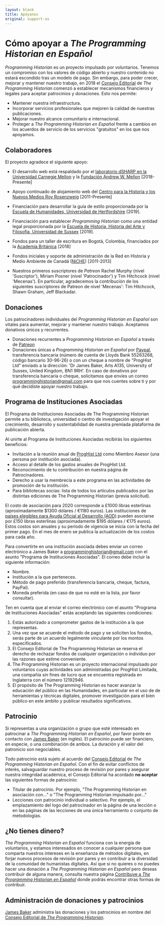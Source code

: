 ```yaml
---
layout: blank
title: Apóyanos
original: support-us
---
```


# Cómo apoyar a _The Programming Historian en Español_

*Programming Historian* es un proyecto impulsado por voluntarios. Tenemos un compromiso con los valores de código abierto y nuestro contenido no estará escondido tras un modelo de pago. Sin embargo, para poder crecer, mejorar y mantener nuestro trabajo, en 2018 el [Consejo Editorial](/es/equipo-de-proyecto) de *The Programming Historian* comenzó a establecer mecanismos financieros y legales para aceptar patrocinios y donaciones. Esto nos permite:

- Mantener nuestra infraestructura.
- Incorporar servicios profesionales que mejoren la calidad de nuestras publicaciones.
- Mejorar nuestro alcance comunitario e internacional.
- Proteger a *The Programming Historian en Español* frente a cambios en los acuerdos de servicio de los servicios "gratuitos" en los que nos apoyamos.

## Colaboradores
El proyecto agradece el siguiente apoyo:

- El desarrollo web está respaldado por el [laboratorio dSHARP en la Universidad Carnegie Mellon](http://dsharp.library.cmu.edu) y la [Fundación Andrew W. Mellon](https://mellon.org) [2018-Presente]
- Apoyo continuado de alojamiento web del [Centro para la Historia y los Nuevos Medios Roy Rosenzweig](http://chnm.gmu.edu/) [2011-Presente]
- Financiación para desarrollar la guía de estilo proporcionada por la [Escuela de Humanidades, Universidad de Hertfordshire](https://www.herts.ac.uk/study/schools-of-study/humanities) [2019].
- Financiación para establecer <em>Programming Historian</em> como una entidad legal proporcionada por la [Escuela de Historia, Historia del Arte y Filosofia, Universidad de Sussex](http://www.sussex.ac.uk/hahp/) [2019].
- Fondos para un taller de escritura en Bogotá, Colombia, financiados por la [Academia Británica](https://www.thebritishacademy.ac.uk) [2018]
- Fondos iniciales y soporte de administración de la Red en Historia y Medio Ambiente de Canadá ([NiCHE](http://niche-canada.org/)) [2011-2013]

- Nuestros primeros suscriptores de *Patreon* Rachel Murphy (nivel 'Suscriptor'), Miriam Posner (nivel 'Patrocinador') y Tim Hitchcock (nivel 'Mecenas'). En particular, agradecemos la contribución de los siguientes suscriptores de Patreon de nivel 'Mecenas': Tim Hitchcock, Shawn Graham, Jeff Blackadar.

## Donaciones
Los patrocinadores individuales del _Programming Historian en Español_ son vitales para aumentar, mejorar y mantener nuestro trabajo. Aceptamos donativos únicos y recurrentes.  

- Donaciones recurrentes a _Programming Historian en Español_ a través de [Patreon](https://www.patreon.com/theprogramminghistorian)
- Donaciones únicas a _Programming Historian en Español_ por [Paypal](https://www.paypal.com/cgi-bin/webscr?cmd=_s-xclick&hosted_button_id=7BGHUZRVS4LYL&source=url), transferencia bancaria (número de cuenta de Lloyds Bank 55263268, código bancario 30-96-26) o con un cheque a nombre de "ProgHist Ltd" enviado a la dirección: 'Dr James Baker, Arts A135, University of Sussex, United Kingdom, BN1 9RH'. En caso de donativos por transferencia bancaria o cheque, solicitamos que envíes un correo <a href="mailto:programminghistorian@gmail.com">programminghistorian@gmail.com</a> para que nos cuentes sobre ti y por qué decidiste apoyar nuestro trabajo.

## Programa de Instituciones Asociadas

El Programa de Instituciones Asociadas de The Programming Historian permite a tu biblioteca, universidad o centro de investigación apoyar el crecimiento, desarrollo y sustentabilidad de nuestra premiada plataforma de publicación abierta.

Al unirte al Programa de Instituciones Asociadas recibirás los siguientes beneficios:

- Invitación a la reunión anual de [ProgHist Ltd](https://beta.companieshouse.gov.uk/company/12192946) como Miembro Asesor (una persona por institución asociada).
- Acceso al detalle de los gastos anuales de ProgHist Ltd.
- Reconocimiento de tu contribución en nuestra página de Patrocinadores.
- Derecho a usar la membrecía a este programa en las actividades de promoción de tu institución.
- Para bibliotecas socias: lista de todos los artículos publicados por las distintas ediciones de The Programming Historian (previa solicitud).

El costo de asociación para 2020 corresponde a £1000 libras esterlinas (aproximadamente $1300 dólares / €1180 euros). Las instituciones de [países elegibles para Ayuda Oficial al Desarrollo (AOD)](https://www.oecd.org/dac/financing-sustainable-development/development-finance-standards/DAC_List_ODA_Recipients2018to2020_flows_En.pdf) pueden asociarse por £150 libras esterlinas (aproximadamente $195 dólares / €175 euros). Estos costos son anuales y su período de vigencia se inicia con la fecha del primer pago. En el mes de enero se publica la actualización de los costos para cada año.

Para convertirte en una institución asociada debes enviar un correo electrónico a James Baker a <a href="mailto:programminghistorian@gmail.com">programminghistorian@gmail.com</a> con el asunto "Programa de Instituciones Asociadas". El correo debe incluir la siguiente información:

- Nombre.
- Institución a la que perteneces.
- Método de pago preferido (transferencia bancaria, cheque, factura, PayPal).
- Moneda preferida (en caso de que no esté en la lista, por favor consultar).

Ten en cuenta que al enviar el correo electrónico con el asunto "Programa de Instituciones Asociadas" estás aceptando las siguientes condiciones:

1. Estás autorizado a comprometer gastos de la institución a la que representas.
2. Una vez que se acuerde el método de pago y se soliciten los fondos, serás parte de un acuerdo legalmente vinculante por los montos especificados.
3. El Consejo Editorial de The Programming Historian se reserva el derecho de rechazar fondos de cualquier organización o individuo por las razones que estime conveniente.
4. The Programming Historian es un proyecto internacional impulsado por voluntarios cuyas actividades son administradas por ProgHist Limitada, una compañía sin fines de lucro que se encuentra registrada en Inglaterra con el número 12192946.
5. El propósito de The Programming Historian es hacer avanzar la educación del público en las Humanidades, en particular en el uso de de herramientas y técnicas digitales, promover investigación para el bien público en este ámbito y publicar resultados significativos.


## Patrocinio
Si representas a una organización o grupo que esté interesado en patrocinar a *The Programming Historian en Español*, por favor ponte en contacto con [James Baker](https://github.com/drjwbaker) (en inglés). El patrocinio puede ser financiero, en especie, o una combinación de ambos. La duración y el valor del patronicio son negociables.

Todo patrocinio está sujeto al acuerdo del [Consejo Editorial](/es/equipo-de-proyecto) de *The Programming Historian en Español*. Con el fin de evitar conflictos de interés, salvaguardar nuestro proceso de revisión por pares y asegurar nuestra integridad académica, el Consejo Editorial ha acordado **no aceptar** las siguientes formas de patrocinio:

- Titular de patrocinio. Por ejemplo, "The Programming Historian en asociación con..." o "The Programming Historian impulsado por..."
- Lecciones con patrocinio individual o selectivo. Por ejemplo, el emplazamiento del logo del patrocinador en la página de una lección o en las páginas de las lecciones de una única herramiento o conjunto de metodologías.

## ¿No tienes dinero?
*The Programming Historian en Español* funciona con la energía de voluntarios, y estamos interesados en conocer a cualquier persona que comparta nuestros intereses en la enseñanza de métodos digitales, en forjar nuevos procesos de revisión por pares y en contribuir a la diversidad de la comunidad de humanistas digitales. Así que si no quieres o no puedes hacer una donación a *The Programming Historian en Español* pero deseas contribuir de alguna manera, consulta nuestra página [Contribuye a *The Programming Historian en Español*](/es/contribuciones) donde podrás encontrar otras formas de contribuir.

## Administración de donaciones y patrocinios
[James Baker](https://github.com/drjwbaker) administra las donaciones y los patrocinios en nombre del [Consejo Editorial de *The Programming Historian*](/es/equipo-de-proyecto).
